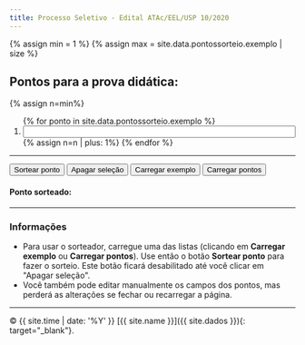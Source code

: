 ```yaml
---
title: Processo Seletivo - Edital ATAc/EEL/USP 10/2020
---
```


{% assign min = 1 %}
{% assign max = site.data.pontossorteio.exemplo | size %}

## Pontos para a prova didática:

{% assign n=min%}
<ol>
{% for ponto in site.data.pontossorteio.exemplo %}
<li><input id='{{n}}' type="text" style="width:100%"></li>
{% assign n=n | plus: 1%}
{% endfor %}
</ol>

---

<button type="button" id='sorteio' class='btn' onclick="document.getElementById('pontosorteado').innerHTML = getRndInteger({{min}}, {{max}})">Sortear ponto</button>
<button type="button" id='apagar' class='btn' onclick="resetstyle()">Apagar seleção</button>
<button type="button" id='exemplo' class='btn' onclick="carrega_exemplo()">Carregar exemplo</button>
<button type="button" id='oficial' class='btn' onclick="carrega_oficial()">Carregar pontos</button>

#### Ponto sorteado: <span class="badge" id="pontosorteado">&nbsp;&nbsp;</span>

---

### Informações

* Para usar o sorteador, carregue uma das listas (clicando em **Carregar exemplo** ou **Carregar pontos**). Use então o botão **Sortear ponto** para fazer o sorteio. Este botão ficará desabilitado até você clicar em "Apagar seleção".
* Você também pode editar manualmente os campos dos pontos, mas perderá as alterações se fechar ou recarregar a página.

<script>
document.getElementById("sorteio").disabled = true;
document.getElementById("apagar").disabled = true;

function getRndInteger(min, max) {
  var num = Math.floor(Math.random() * (max - min + 1) ) + min;
  document.getElementById(num).style.fontWeight = "900";
  document.getElementById("sorteio").disabled = true;
  document.getElementById("apagar").disabled = false;
  return num;
}

function resetstyle() {  
  for(num={{min}}; num<={{max}}; num++) {
    document.getElementById(num).style.fontWeight = null;
    document.getElementById('pontosorteado').innerHTML = "&nbsp;&nbsp;";
    document.getElementById("sorteio").disabled = false;
    document.getElementById("apagar").disabled = true;
  }
}

function carrega_exemplo() {
  {% assign n=1 %}
  {% for ponto in site.data.pontossorteio.exemplo %}
    document.getElementById("{{n}}").value = "{{ponto}}";
    {% assign n=n | plus: 1 %}
  {% endfor %}
  document.getElementById("sorteio").disabled = false;
}

function carrega_oficial() {
  {% assign n=1 %}
  {% for ponto in site.data.pontossorteio.oficial %}
    document.getElementById("{{n}}").value = "{{ponto}}";
    {% assign n=n | plus: 1 %}
  {% endfor %}
  document.getElementById("sorteio").disabled = false;
}
</script>

---

© {{ site.time | date: '%Y' }} [{{ site.name }}]({{ site.dados }}){: target="_blank"}.
